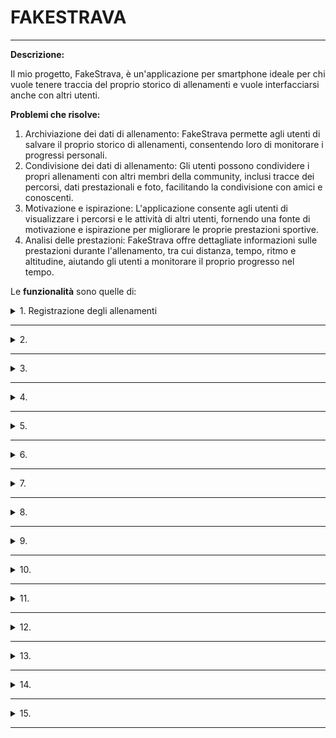 # FAKESTRAVA

--------
**Descrizione:**

Il mio progetto, FakeStrava, è un'applicazione per smartphone ideale per chi vuole tenere traccia del proprio storico di allenamenti e vuole interfacciarsi anche con altri utenti. 

**Problemi che risolve:**

1) Archiviazione dei dati di allenamento: FakeStrava permette agli utenti di salvare il proprio storico di allenamenti, consentendo loro di monitorare i progressi personali.
2) Condivisione dei dati di allenamento: Gli utenti possono condividere i propri allenamenti con altri membri della community, inclusi tracce dei percorsi, dati prestazionali e foto, facilitando la condivisione con amici e conoscenti.
3) Motivazione e ispirazione: L'applicazione consente agli utenti di visualizzare i percorsi e le attività di altri utenti, fornendo una fonte di motivazione e ispirazione per migliorare le proprie prestazioni sportive.
4) Analisi delle prestazioni: FakeStrava offre dettagliate informazioni sulle prestazioni durante l'allenamento, tra cui distanza, tempo, ritmo e altitudine, aiutando gli utenti a monitorare il proprio progresso nel tempo.

Le **funzionalità** sono quelle di:

<details>
<summary>  1. Registrazione degli allenamenti </summary>
<p>
  
</p>
</details>

--------

<details>
<summary> 2. </summary>
<p>

</p>
</details>

--------

<details>
<summary> 3. </summary>
<p>

</p>
</details>

--------

<details>
<summary> 4. </summary>
<p>

</p>
</details>

--------

<details>
<summary> 5. </summary>
<p>

</p>
</details>

--------

<details>
<summary> 6. </summary>
<p>

</p>
</details>

--------

<details>
<summary> 7. </summary>
<p>

</p>
</details>

--------

<details>
<summary> 8. </summary>
<p>

</p>
</details>

--------

<details>
<summary> 9. </summary>
<p>

</p>
</details>

--------

<details>
<summary> 10. </summary>
<p>

</p>
</details>

--------

<details>
<summary> 11. </summary>
<p>

</p>
</details>

--------

<details>
<summary> 12. </summary>
<p>

</p>
</details>

--------

<details>
<summary> 13. </summary>
<p>

</p>
</details>

--------

<details>
<summary> 14. </summary>
<p>

</p>
</details>

--------

<details>
<summary> 15. </summary>
<p>

</p>
</details>

--------













